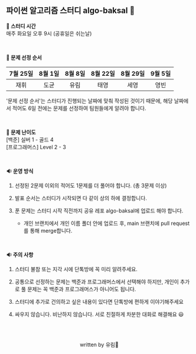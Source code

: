 ## 파이썬 알고리즘 스터디 algo-baksal 👊


**📌 스터디 시간** <br>
매주 화요일 오후 9시 (공휴일은 쉬는날)

<br> 

**📌 문제 선정 순서** <br> 

| 7월 25일 | 8월 1일 | 8월 8일 | 8월 22일 | 8월 29일 | 9월 5일 |
|:-------:|:-------:|:-------:|:-------:|:-------:|:-------:|
| 재휘 | 도균 | 유림 | 태영 | 세영 | 영빈 |

'문제 선정 순서'는 스터디가 진행되는 날짜에 맞춰 작성된 것이기 때문에, 
해당 날짜에서 적어도 6일 전에는 문제를 선정하여 팀원들에게 알려야 합니다. 

<br> 

**📌 문제 난이도** <br>
[백준] 실버 1 - 골드 4 <br>
[프로그래머스] Level 2 - 3

<br> 

**🔉 운영 방식**

1. 선정된 2문제 이외의 적어도 1문제를 더 풀어야 합니다. (총 3문제 이상)

3. 발표 순서는 스터디가 시작되면 다 같이 상의 하에 결정합니다. 

3. 푼 문제는 스터디 시작 직전까지 공유 레포 algo-baksal에 업로드 해야 합니다.

    - 개인 브랜치에서 개인 이름 폴더 안에 업로드 후, main 브랜치에 pull request를 통해 merge합니다. 


<br>

**🔉 주의 사항**

1. 스터디 불참 또는 지각 시에  단톡방에 꼭 미리 알려주세요. 

2. 공통으로 선정하는 문제는 백준과 프로그래머스에서 선택해야 하지만, 개인이 추가로 풀 문제는 꼭 백준과 프로그래머스가 아니어도 됩니다. 

3. 스터디에 추가로 건의하고 싶은 내용이 있다면 단톡방에 편하게 이야기해주세요

4. 싸우지 않습니다. 비난하지 않습니다. 서로 친절하게 차분한 대화로 해결해요 😃

<br><br>

<div align="center">written by 유림🍊</div>